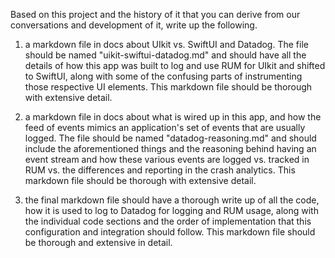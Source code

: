 Based on this project and the history of it that you can derive from our conversations and development of it, write up the following.

1. a markdown file in docs about UIkit vs. SwiftUI and Datadog. The file should be named "uikit-swiftui-datadog.md" and should have all the details of how this app was built to log and use RUM for UIkit and shifted to SwiftUI, along with some of the confusing parts of instrumenting those respective UI elements. This markdown file should be thorough with extensive detail.

2. a markdown file in docs about what is wired up in this app, and how the feed of events mimics an application's set of events that are usually logged. The file should be named "datadog-reasoning.md" and should include the aforementioned things and the reasoning behind having an event stream and how these various events are logged vs. tracked in RUM vs. the differences and reporting in the crash analytics. This markdown file should be thorough with extensive detail.

3. the final markdown file should have a thorough write up of all the code, how it is used to log to Datadog for logging and RUM usage, along with the individual code sections and the order of implementation that this configuration and integration should follow. This markdown file should be thorough and extensive in detail.